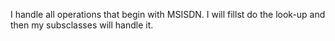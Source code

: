 I handle all operations that begin with MSISDN. I will fillst do the look-up and then my subsclasses will handle it.